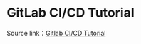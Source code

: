 # GitLab CI/CD Tutorial

Source link：[Gitlab CI/CD Tutorial](https://www.youtube.com/playlist?list=PLaFCDlD-mVOlnL0f9rl3jyOHNdHU--vlJ)

